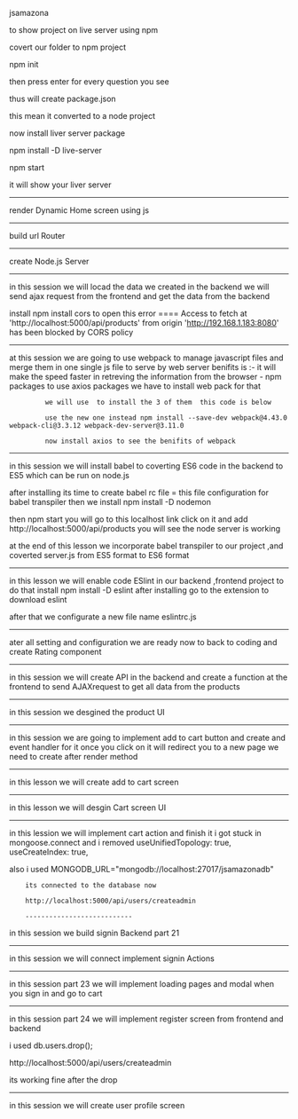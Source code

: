 jsamazona

to show project on live server using npm

covert our folder to npm project

npm init

then press enter for every question you see

thus will create package.json

this mean it converted to a node project

now install liver server package

npm install -D live-server

npm start

it will show your liver server

---

render Dynamic Home screen using js

---

build url Router

---

create Node.js Server

---

in this session we will locad the data we created in the backend
we will send ajax request from the frontend and get the data from the backend

install npm install cors to open this error ==== Access to fetch at 'http://localhost:5000/api/products' from origin 'http://192.168.1.183:8080' has been blocked by CORS policy

---

at this session we are going to use webpack to manage javascript files and merge them in one single js file to serve by web server
benifits is :- it will make the speed faster in retreving the information from the browser - npm packages to use axios packages we have to install web pack for that

             we will use  to install the 3 of them  this code is below

             use the new one instead npm install --save-dev webpack@4.43.0 webpack-cli@3.3.12 webpack-dev-server@3.11.0

             now install axios to see the benifits of webpack

---

in this session we will install babel to coverting ES6 code in the backend to ES5
which can be run on node.js

after installing its time to create babel rc file = this file configuration for babel transpiler
then we install npm install -D nodemon

then npm start
you will go to this localhost link click on it and add http://localhost:5000/api/products you will see the node server is working

at the end of this lesson we incorporate babel transpiler to our project ,and coverted server.js from ES5 format to ES6 format

---

in this lesson we will enable code ESlint in our backend ,frontend project
to do that install npm install -D eslint
after installing go to the extension to download eslint

after that we configurate a new file name eslintrc.js

---

ater all setting and configuration we are ready now to back to coding and create Rating component

---

in this session we will create API in the backend and create a function at the frontend to send AJAXrequest to get all data from the products

---

in this session we desgined the product UI

---

in this session we are going to implement add to cart button and create and event handler for it
once you click on it will redirect you to a new page
we need to create after render method

---

in this lesson we will create add to cart screen

---

in this lesson we will desgin Cart screen UI

---

in this lession we will implement cart action and finish it
i got stuck in mongoose.connect and i removed
useUnifiedTopology: true,
useCreateIndex: true,

also i used MONGODB_URL="mongodb://localhost:27017/jsamazonadb"

        its connected to the database now

        http://localhost:5000/api/users/createadmin

        ---------------------------

in this session we build signin Backend part 21

---

in this session we will connect implement signin Actions

---

in this session part 23 we will implement loading pages and modal when you sign in and go to cart

---

in this session part 24 we will implement register screen from frontend and backend

i used db.users.drop();

http://localhost:5000/api/users/createadmin

its working fine after the drop

---

in this session we will create user profile screen
